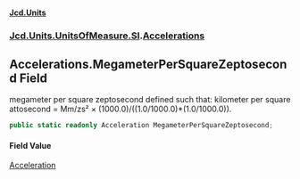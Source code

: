 #### [Jcd.Units](index 'index')
### [Jcd.Units.UnitsOfMeasure.SI](Jcd.Units.UnitsOfMeasure.SI 'Jcd.Units.UnitsOfMeasure.SI').[Accelerations](Accelerations 'Jcd.Units.UnitsOfMeasure.SI.Accelerations')

## Accelerations.MegameterPerSquareZeptosecond Field

megameter per square zeptosecond defined such that: kilometer per square attosecond = Mm/zs² ×
(1000.0)/((1.0/1000.0)*(1.0/1000.0)).

```csharp
public static readonly Acceleration MegameterPerSquareZeptosecond;
```

#### Field Value
[Acceleration](Acceleration 'Jcd.Units.UnitTypes.Acceleration')